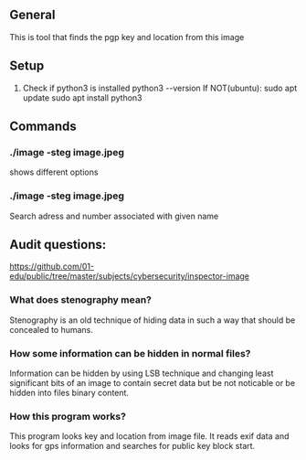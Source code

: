 ## General

This is tool that finds the pgp key and location from this image

## Setup

1. Check if python3 is installed
   python3 --version
   If NOT(ubuntu):
   sudo apt update
   sudo apt install python3

## Commands

### ./image -steg image.jpeg

shows different options

### ./image -steg image.jpeg

Search adress and number associated with given name

## Audit questions:

https://github.com/01-edu/public/tree/master/subjects/cybersecurity/inspector-image

### What does stenography mean?

Stenography is an old technique of hiding data in such a way that should be concealed to humans.

### How some information can be hidden in normal files?

Information can be hidden by using LSB technique and changing least significant bits of an image to contain secret data but be not noticable or
be hidden into files binary content.

### How this program works?

This program looks key and location from image file. It reads exif data and looks for gps information and
searches for public key block start.
